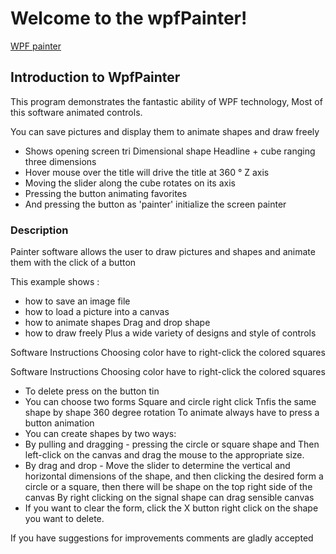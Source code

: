 # Welcome to the wpfPainter!

[WPF painter](https://www.youtube.com/watch?v=cdy8YQRFBWI&feature=youtu.be)

## Introduction to WpfPainter
This program demonstrates the fantastic ability of WPF technology, Most of this software animated controls.

You can save pictures and display them to animate shapes and draw freely

* Shows opening screen tri Dimensional shape Headline + cube ranging three dimensions
* Hover mouse over the title will drive the title at 360 ° Z axis
* Moving the slider along the cube rotates on its axis
* Pressing the button animating favorites
* And pressing the button as 'painter' initialize the screen painter

### Description   

Painter software allows the user to draw pictures and shapes and animate them with the click of a button

This example shows :

*   how to save an image file
*   how to load a picture into a canvas
*   how to animate shapes Drag and drop shape 
*   how to draw freely Plus a wide variety of designs and style of controls



Software Instructions
Choosing color have to right-click the colored squares


Software Instructions
Choosing color have to right-click the colored squares


* To delete press on the button tin
* You can choose two forms Square and circle right click Tnfis the same shape by shape 360 degree rotation To animate always have to press a button animation
* You can create shapes by two ways:
* By pulling and dragging - pressing the circle or square shape and Then left-click on the canvas and drag the mouse to the appropriate size.
* By drag and drop - Move the slider to determine the vertical and horizontal dimensions of the shape, and then clicking the desired form a circle or a square, then there will be shape on the top right side of the canvas By right clicking on the signal shape can drag sensible canvas 
* If you want to clear the form, click the X button right click on the shape you want to delete.

If you have suggestions for improvements comments are gladly accepted

